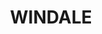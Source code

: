---
lastmod: '2025-04-06T06:05:20+00:00'
latitude: -32.993286
layout: suburb
longitude: 151.682517
postcode: '2306'
state: NSW
title: WINDALE
url: /nsw/windale/
---